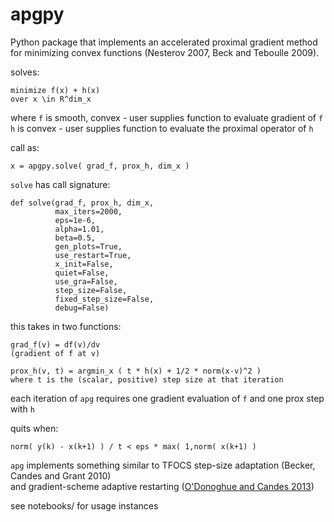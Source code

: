 apgpy
=====================
Python package that implements an accelerated proximal gradient method for 
minimizing convex functions (Nesterov 2007, Beck and Teboulle 2009).

solves: 

    minimize f(x) + h(x)
    over x \in R^dim_x

where `f` is smooth, convex - user supplies function to evaluate gradient of `f`  
`h` is convex - user supplies function to evaluate the proximal operator of `h`

call as:

   ` x = apgpy.solve( grad_f, prox_h, dim_x ) `

`solve` has call signature:

```
def solve(grad_f, prox_h, dim_x,
          max_iters=2000,
          eps=1e-6,
          alpha=1.01,
          beta=0.5,
          gen_plots=True,
          use_restart=True,
          x_init=False,
          quiet=False,
          use_gra=False,
          step_size=False,
          fixed_step_size=False,
          debug=False)
```

this takes in two functions:

    grad_f(v) = df(v)/dv 
    (gradient of f at v)
    
    prox_h(v, t) = argmin_x ( t * h(x) + 1/2 * norm(x-v)^2 )
    where t is the (scalar, positive) step size at that iteration


each iteration of `apg` requires one gradient evaluation of `f` and one prox step with `h`

quits when:
    
    norm( y(k) - x(k+1) ) / t < eps * max( 1,norm( x(k+1) ) 

`apg` implements something similar to TFOCS step-size adaptation (Becker, Candes and Grant 2010)  
and gradient-scheme adaptive restarting ([O'Donoghue and Candes 2013](http://bodonoghue.org/publications/adap_restart.pdf))

see notebooks/ for usage instances

